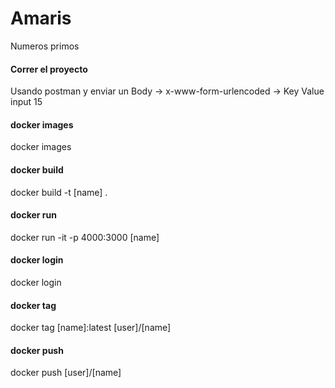 # Amaris
Numeros primos


#### Correr el proyecto 


Usando postman y enviar un 
Body -> x-www-form-urlencoded ->
Key          Value
input         15


#### docker images
docker images
#### docker build 
docker build -t [name] .
#### docker run
docker run -it -p 4000:3000 [name]
#### docker login
docker login
#### docker tag
docker tag [name]:latest [user]/[name]
#### docker push
docker push [user]/[name]
